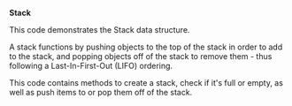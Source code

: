 <b>Stack</b>

This code demonstrates the Stack data structure.

A stack functions by pushing objects to the top of the stack in order to add to the stack,
and popping objects off of the stack to remove them - thus following a Last-In-First-Out (LIFO)
ordering.

This code contains methods to create a stack, check if it's full or empty, as well as push items to
or pop them off of the stack.
